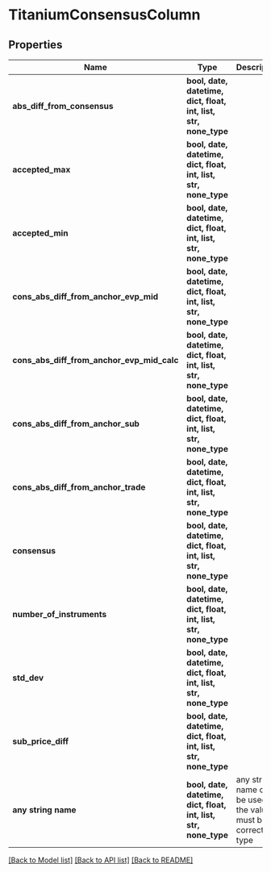 # TitaniumConsensusColumn


## Properties
Name | Type | Description | Notes
------------ | ------------- | ------------- | -------------
**abs_diff_from_consensus** | **bool, date, datetime, dict, float, int, list, str, none_type** |  | [optional] 
**accepted_max** | **bool, date, datetime, dict, float, int, list, str, none_type** |  | [optional] 
**accepted_min** | **bool, date, datetime, dict, float, int, list, str, none_type** |  | [optional] 
**cons_abs_diff_from_anchor_evp_mid** | **bool, date, datetime, dict, float, int, list, str, none_type** |  | [optional] 
**cons_abs_diff_from_anchor_evp_mid_calc** | **bool, date, datetime, dict, float, int, list, str, none_type** |  | [optional] 
**cons_abs_diff_from_anchor_sub** | **bool, date, datetime, dict, float, int, list, str, none_type** |  | [optional] 
**cons_abs_diff_from_anchor_trade** | **bool, date, datetime, dict, float, int, list, str, none_type** |  | [optional] 
**consensus** | **bool, date, datetime, dict, float, int, list, str, none_type** |  | [optional] 
**number_of_instruments** | **bool, date, datetime, dict, float, int, list, str, none_type** |  | [optional] 
**std_dev** | **bool, date, datetime, dict, float, int, list, str, none_type** |  | [optional] 
**sub_price_diff** | **bool, date, datetime, dict, float, int, list, str, none_type** |  | [optional] 
**any string name** | **bool, date, datetime, dict, float, int, list, str, none_type** | any string name can be used but the value must be the correct type | [optional]

[[Back to Model list]](../README.md#documentation-for-models) [[Back to API list]](../README.md#documentation-for-api-endpoints) [[Back to README]](../README.md)


